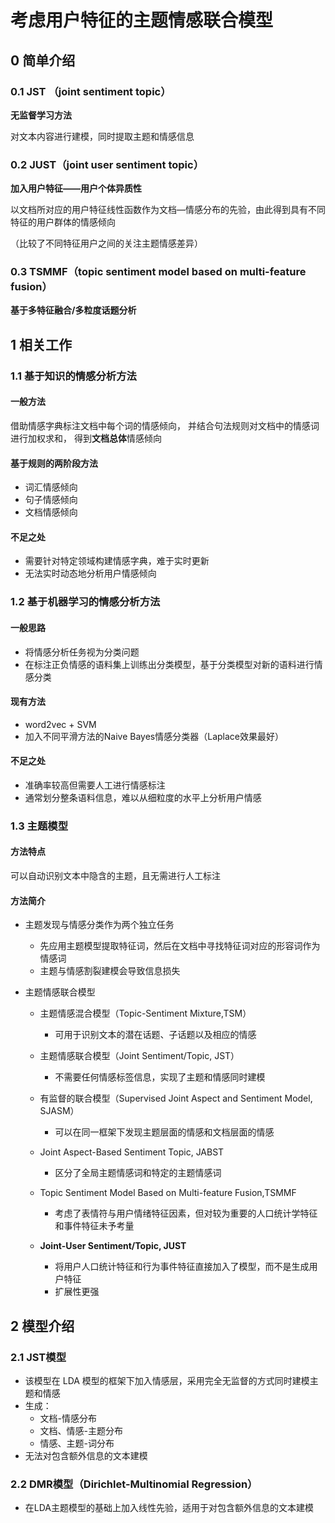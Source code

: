 # 考虑用户特征的主题情感联合模型
## 0 简单介绍
### 0.1 JST （joint sentiment topic）
**无监督学习方法**

对文本内容进行建模，同时提取主题和情感信息

### 0.2 JUST（joint user sentiment topic）
**加入用户特征——用户个体异质性**

以文档所对应的用户特征线性函数作为文档—情感分布的先验，由此得到具有不同特征的用户群体的情感倾向

（比较了不同特征用户之间的关注主题情感差异）

### 0.3 TSMMF（topic sentiment model based on multi-feature fusion）
**基于多特征融合/多粒度话题分析**


## 1 相关工作
### 1.1 基于知识的情感分析方法
#### 一般方法
借助情感字典标注文档中每个词的情感倾向，
并结合句法规则对文档中的情感词进行加权求和，
得到**文档总体**情感倾向

#### 基于规则的两阶段方法
- 词汇情感倾向
- 句子情感倾向
- 文档情感倾向

#### 不足之处
- 需要针对特定领域构建情感字典，难于实时更新
- 无法实时动态地分析用户情感倾向

### 1.2 基于机器学习的情感分析方法
#### 一般思路
- 将情感分析任务视为分类问题
- 在标注正负情感的语料集上训练出分类模型，基于分类模型对新的语料进行情感分类

#### 现有方法
- word2vec + SVM
- 加入不同平滑方法的Naive Bayes情感分类器（Laplace效果最好）

#### 不足之处
- 准确率较高但需要人工进行情感标注
- 通常划分整条语料信息，难以从细粒度的水平上分析用户情感

### 1.3 主题模型
#### 方法特点
可以自动识别文本中隐含的主题，且无需进行人工标注

#### 方法简介
- 主题发现与情感分类作为两个独立任务
  - 先应用主题模型提取特征词，然后在文档中寻找特征词对应的形容词作为情感词
  - 主题与情感割裂建模会导致信息损失
  
- 主题情感联合模型
  - 主题情感混合模型（Topic-Sentiment Mixture,TSM）
    - 可用于识别文本的潜在话题、子话题以及相应的情感
  
  - 主题情感联合模型（Joint Sentiment/Topic, JST）
    - 不需要任何情感标签信息，实现了主题和情感同时建模
  
  - 有监督的联合模型（Supervised Joint Aspect and Sentiment Model, SJASM）
    - 可以在同一框架下发现主题层面的情感和文档层面的情感
  
  - Joint Aspect-Based Sentiment Topic, JABST
    - 区分了全局主题情感词和特定的主题情感词
  
  - Topic Sentiment Model Based on Multi-feature Fusion,TSMMF
    - 考虑了表情符与用户情绪特征因素，但对较为重要的人口统计学特征和事件特征未予考量
  
  - **Joint-User Sentiment/Topic, JUST**
    - 将用户人口统计特征和行为事件特征直接加入了模型，而不是生成用户特征
    - 扩展性更强
    
## 2 模型介绍
### 2.1 JST模型
- 该模型在 LDA 模型的框架下加入情感层，采用完全无监督的方式同时建模主题和情感
- 生成：
  - 文档-情感分布
  - 文档、情感-主题分布
  - 情感、主题-词分布
- 无法对包含额外信息的文本建模

### 2.2 DMR模型（Dirichlet-Multinomial Regression）
- 在LDA主题模型的基础上加入线性先验，适用于对包含额外信息的文本建模

